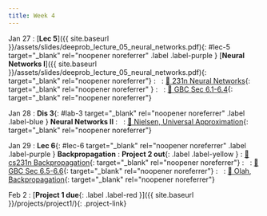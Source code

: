 ```yaml
---
title: Week 4
---
```


Jan 27
: [**Lec 5**]({{ site.baseurl }}/assets/slides/deeprob_lecture_05_neural_networks.pdf){: #lec-5 target="_blank" rel="noopener noreferrer" .label .label-purple } [**Neural Networks I**]({{ site.baseurl }}/assets/slides/deeprob_lecture_05_neural_networks.pdf){: target="_blank" rel="noopener noreferrer"}
: &nbsp;
  : [📖 231n Neural Networks](https://cs231n.github.io/neural-networks-1/){: target="_blank" rel="noopener noreferrer" }
: &nbsp;
  : [📖 GBC Sec 6.1-6.4](https://www.deeplearningbook.org/contents/mlp.html){: target="_blank" rel="noopener noreferrer"}




Jan 28
: **Dis 3**{: #lab-3 target="_blank" rel="noopener noreferrer" .label .label-blue } **Neural Networks II**
: &nbsp;
  : [📖 Nielsen, Universal Approximation](http://neuralnetworksanddeeplearning.com/chap4.html){: target="_blank" rel="noopener noreferrer"}



Jan 29
: **Lec 6**{: #lec-6 target="_blank" rel="noopener noreferrer" .label .label-purple } **Backpropagation**
: **Project 2 out**{: .label .label-yellow }
  : [📖 cs231n Backpropagation](https://cs231n.github.io/optimization-2/){: target="_blank" rel="noopener noreferrer"}
: &nbsp;
  : [📖 GBC Sec 6.5-6.6](https://www.deeplearningbook.org/contents/mlp.html#pf25){: target="_blank" rel="noopener noreferrer"}
: &nbsp;
  : [📖 Olah, Backpropagation](http://colah.github.io/posts/2015-08-Backprop/){: target="_blank" rel="noopener noreferrer"}


Feb 2
: [**Project 1 due**{: .label .label-red }]({{ site.baseurl }}/projects/project1/){: .project-link}

